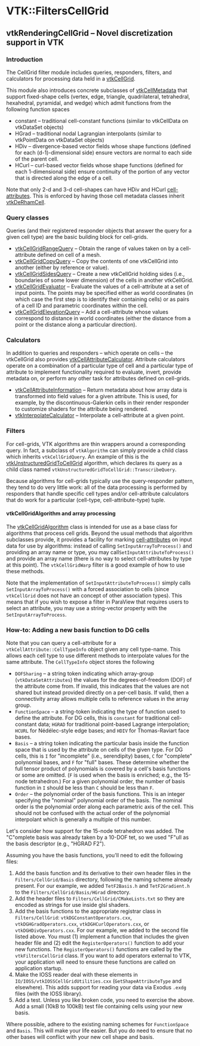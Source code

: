 # VTK::FiltersCellGrid
## vtkRenderingCellGrid – Novel discretization support in VTK

### Introduction

The CellGrid filter module includes queries, responders, filters, and calculators
for processing data held in a [vtkCellGrid](https://vtk.org/doc/nightly/html/classvtkCellGrid.html).

This module also introduces concrete subclasses of [vtkCellMetadata](https://vtk.org/doc/nightly/html/classvtkCellMetadata.html)
that support fixed-shape cells (vertex, edge, triangle, quadrilateral, tetrahedral, hexahedral, pyramidal, and wedge)
which admit functions from the following function spaces

+ constant – traditional cell-constant functions (similar to vtkCellData on vtkDataSet objects)
+ HGrad – traditional nodal Lagrangian interpolants (similar to vtkPointData on vtkDataSet objects)
+ HDiv – divergence-based vector fields whose shape functions (defined for each (d-1)-dimensional side)
  ensure vectors are normal to each side of the parent cell.
+ HCurl – curl-based vector fields whose shape functions (defined for each 1-dimensional side)
  ensure continuity of the portion of any vector that is directed along the edge of a cell.

Note that only 2-d and 3-d cell-shapes can have HDiv and HCurl
[cell-attributes](https://vtk.org/doc/nightly/html/classvtkCellAttribute.html).
This is enforced by having those cell metadata classes inherit
[vtkDeRhamCell](https://vtk.org/doc/nightly/html/classvtkDeRhamCell.html).

### Query classes

Queries (and their registered responder objects that answer the query for a given cell type)
are the basic building block for cell-grids.

+ [vtkCellGridRangeQuery](https://vtk.org/doc/nightly/html/classvtkCellGridRangeQuery.html)
  – Obtain the range of values taken on by a cell-attribute defined on cell of a mesh.
+ [vtkCellGridCopyQuery](https://vtk.org/doc/nightly/html/classvtkCellGridCopyQuery.html)
  – Copy the contents of one vtkCellGrid into another (either by reference or value).
+ [vtkCellGridSidesQuery](https://vtk.org/doc/nightly/html/classvtkCellGridSidesQuery.html)
  – Create a new vtkCellGrid holding sides (i.e., boundaries of some lower dimension) of the
  cells in another vtkCellGrid.
+ [vtkCellGridEvaluator](https://vtk.org/doc/nightly/html/classvtkCellGridEvaluator.html)
  – Evaluate the values of a cell-attribute at a set of input points.
  The points may be specified either as world coordinates (in which case the first step is
  to identify their containing cells) or as pairs of a cell ID and parametric coordinates
  within the cell.
+ [vtkCellGridElevationQuery](https://vtk.org/doc/nightly/html/classvtkCellGridElevationQuery.html)
  – Add a cell-attribute whose values correspond to distance in world coordinates (either
  the distance from a point or the distance along a particular direction).

### Calculators

In addition to queries and responders – which operate on cells – the vtkCellGrid
also provides [vtkCellAttributeCalculator](https://vtk.org/doc/nightly/html/classvtkCellAttributeCalculator.html).
Attribute calculators operate on a combination of a particular type of cell and a particular type
of attribute to implement functionality required to evaluate, invert, provide metadata on,
or perform any other task for attributes defined on cell-grids.

+ [vtkCellAttributeInformation](https://vtk.org/doc/nightly/html/classvtkCellAttributeInformation.html)
  – Return metadata about how array data is transformed into field values for a given attribute.
  This is used, for example, by the discontinuous-Galerkin cells in their render responder to
  customize shaders for the attribute being rendered.
+ [vtkInterpolateCalculator](https://vtk.org/doc/nightly/html/classvtkInterpolateCalculator.html)
  – Interpolate a cell-attribute at a given point.

### Filters

For cell-grids, VTK algorithms are thin wrappers around a corresponding query.
In fact, a subclass of `vtkAlgorithm` can simply provide a child class which
inherits `vtkCellGridQuery`. An example of this is the
[vtkUnstructuredGridToCellGrid](https://vtk.org/doc/nightly/html/classvtkUnstructuredGridToCellGrid.html)
algorithm, which declares its query as a child class named
`vtkUnstructuredGridToCellGrid::TranscribeQuery`.

Because algorithms for cell-grids typically use the query-responder pattern,
they tend to do very little work: all of the data processing is performed by
responders that handle specific cell types and/or cell-attribute calculators
that do work for a particular (cell-type, cell-attribute-type) tuple.

#### vtkCellGridAlgorithm and array processing

The [vtkCellGridAlgorithm](https://vtk.org/doc/nightly/html/classCellGridAlgorithm.html)
class is intended for use as a base class for algorithms that process cell grids.
Beyond the usual methods that algorithm subclasses provide, it provides a facility
for marking [cell-attributes](https://vtk.org/doc/nightly/html/classCellAttribute.html)
on input data for use by algorithms:
instead of calling `SetInputArrayToProcess()` and providing an array name or type,
you may call`SetInputAttributeToProcess()` and provide an array name (there is
no way to select cell-attributes by type at this point).
The `vtkCellGridWarp` filter is a good example of how to use these methods.

Note that the implementation of `SetInputAttributeToProcess()` simply calls
`SetInputArrayToProcess()` with a forced association to cells (since `vtkCellGrid`
does not have an concept of other association types). This means that if you wish
to expose a filter in ParaView that requires users to select an attribute,
you may use a string-vector property with the `SetInputArrayToProcess`.

### How-to: Adding a new basis function to DG cells

Note that you can query a cell-attribute for a `vtkCellAttribute::CellTypeInfo` object
given any cell type-name. This allows each cell type to use different methods to
interpolate values for the same attribute.
The `CellTypeInfo` object stores the following

+ `DOFSharing` – a string token indicating which array-group (`vtkDataSetAttributes`)
  the values for the degrees-of-freedom (DOF) of the attribute come from. If invalid,
  this indicates that the values are not shared but instead provided directly on a
  per-cell basis. If valid, then a connectivity array allows multiple cells to
  reference values in the array group.
+ `FunctionSpace` – a string-token indicating the type of function used to define
  the attribute.
  For DG cells, this is `constant` for traditional cell-constant data; `HGRAD` for
  traditional point-based Lagrange interpolation; `HCURL` for Nédélec-style edge bases;
  and `HDIV` for Thomas-Raviart face bases.
+ `Basis` – a string token indicating the particular basis inside the function
  space that is used by the attribute on cells of the given type.
  For DG cells, this is `I` for "incomplete" (i.e., serendipity) bases, `C` for
  "complete" polynomial bases, and `F` for "full" bases. These determine whether
  the full tensor product of polynomials is covered by a cell's basis functions or
  some are omitted. (`F` is used when the basis is enriched; e.g., the 15-node
  tetrahedron.) For a given polynomial order, the number of basis function in `I`
  should be less than `C` should be less than `F`.
+ `Order` – the polynomial order of the basis functions.
  This is an integer specifying the "nominal" polynomial order of the basis.
  The nominal order is the polynomial order along each parametric axis of the cell.
  This should not be confused with the actual order of the polynomial interpolant
  which is generally a multiple of this number.

Let's consider how support for the 15-node tetrahedron was added.
The "C"omplete basis was already taken by a 10-DOF tet,
so we used "F"ull as the basis descriptor (e.g., "HGRAD F2").

Assuming you have the basis functions, you'll need to edit the following files:

1. Add the basis function and its derivative to their own header files
   in the `Filters/CellGrid/Basis` directory, following the naming scheme already
   present. For our example, we added `TetF2Basis.h` and `TetF2Gradient.h`
   to the `Filters/CellGrid/Basis/HGrad` directory.
2. Add the header files to `Filters/CellGrid/CMakeLists.txt` so they are
   encoded as strings for use inside glsl shaders.
3. Add the basis functions to the appropriate registrar class in `Filters/CellGrid`:
   `vtkDGConstantOperators.cxx`, `vtkDGHGradOperators.cxx`, `vtkDGHCurlOperators.cxx`,
   or `vtkDGHDivOperators.cxx`. For our example, we added to the second file listed above.
   You must (1) implement a function that includes the given header file and (2) edit
   the `RegisterOperators()` function to add your new functions.
   The `RegisterOperators()` functions are called by the `vtkFiltersCellGrid` class.
   If you want to add operators external to VTK, your application will need to ensure
   these functions are called on application startup.
4. Make the IOSS reader deal with these elements in
   `IO/IOSS/vtkIOSSCellGridUtilities.cxx` (`GetShapeAttributeType` and elsewhere).
   This adds support for reading your data via Exodus `.exdg` files (with the IOSS library).
5. Add a test. Unless you like broken code, you need to exercise the above. Add a small
   (10kB to 100kB) test file containing cells using your new basis.

Where possible, adhere to the existing naming schemes for `FunctionSpace` and `Basis`.
This will make your life easier. But you do need to ensure that no other
bases will conflict with your new cell shape and basis.
